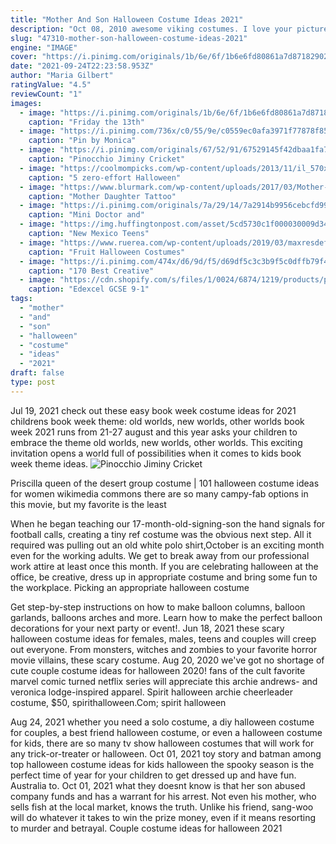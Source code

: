 ```yaml
---
title: "Mother And Son Halloween Costume Ideas 2021"
description: "Oct 08, 2010 awesome viking costumes. I love your pictures. This is the best halloween costume page i have ever seen. Astaramay on october 06, 2011: i am a huge fan of halloween, and"
slug: "47310-mother-son-halloween-costume-ideas-2021"
engine: "IMAGE"
cover: "https://i.pinimg.com/originals/1b/6e/6f/1b6e6fd80861a7d87182902bdf0a145c.jpg"
date: "2021-09-24T22:23:58.953Z"
author: "Maria Gilbert"
ratingValue: "4.5"
reviewCount: "1"
images:
  - image: "https://i.pinimg.com/originals/1b/6e/6f/1b6e6fd80861a7d87182902bdf0a145c.jpg"
    caption: "Friday the 13th"
  - image: "https://i.pinimg.com/736x/c0/55/9e/c0559ec0afa3971f77878f853592b932.jpg"
    caption: "Pin by Monica"
  - image: "https://i.pinimg.com/originals/67/52/91/67529145f42dbaa1fa7a05f6de6ac474.jpg"
    caption: "Pinocchio Jiminy Cricket"
  - image: "https://coolmompicks.com/wp-content/uploads/2013/11/il_570xN452354584_8fs2.jpg"
    caption: "5 zero-effort Halloween"
  - image: "https://www.blurmark.com/wp-content/uploads/2017/03/Mother-Daughter-Tattoo-Design-12.jpg"
    caption: "Mother Daughter Tattoo"
  - image: "https://i.pinimg.com/originals/7a/29/14/7a2914b9956cebcfd99735e85d8b74a5.jpg"
    caption: "Mini Doctor and"
  - image: "https://img.huffingtonpost.com/asset/5cd5730c1f000030009d3427.jpeg?ops=1778_1000"
    caption: "New Mexico Teens"
  - image: "https://www.ruerea.com/wp-content/uploads/2019/03/maxresdefault_3-35.jpg"
    caption: "Fruit Halloween Costumes"
  - image: "https://i.pinimg.com/474x/d6/9d/f5/d69df5c3c3b9f5c0dffb79f4f6e94f4f--awesome-halloween-costumes-halloween-books.jpg"
    caption: "170 Best Creative"
  - image: "https://cdn.shopify.com/s/files/1/0024/6874/1219/products/popular-titles-edexcel-gcse-9-1-drama-designing-drama-costume-lighting-set-sound-design-1_508x640.jpg?v=1602957612"
    caption: "Edexcel GCSE 9-1"
tags:
  - "mother"
  - "and"
  - "son"
  - "halloween"
  - "costume"
  - "ideas"
  - "2021"
draft: false
type: post
---
```


Jul 19, 2021 check out these easy book week costume ideas for 2021 childrens book week theme: old worlds, new worlds, other worlds book week 2021 runs from 21-27 august and this year asks your children to embrace the theme old worlds, new worlds, other worlds. This exciting invitation opens a world full of possibilities when it comes to kids book week theme ideas.
![Pinocchio Jiminy Cricket](https://i.pinimg.com/originals/67/52/91/67529145f42dbaa1fa7a05f6de6ac474.jpg "Pinocchio Jiminy Cricket")

Priscilla queen of the desert group costume | 101 halloween costume ideas for women wikimedia commons there are so many campy-fab options in this movie, but my favorite is the least
<!--inArticleAds-->

<!--galleryOne-->

When he began teaching our 17-month-old-signing-son the hand signals for football calls, creating a tiny ref costume was the obvious next step. All it required was pulling out an old white polo shirt,October is an exciting month even for the working adults. We get to break away from our professional work attire at least once this month. If you are celebrating halloween at the office, be creative, dress up in appropriate costume and bring some fun to the workplace. Picking an appropriate halloween costume
<!--inArticleAds-->

<!--galleryTwo-->

Get step-by-step instructions on how to make balloon columns, balloon garlands, balloons arches and more. Learn how to make the perfect balloon decorations for your next party or event!. Jun 18, 2021 these scary halloween costume ideas for females, males, teens and couples will creep out everyone. From monsters, witches and zombies to your favorite horror movie villains, these scary costume. Aug 20, 2020 we've got no shortage of cute couple costume ideas for halloween 2020! fans of the cult favorite marvel comic turned netflix series will appreciate this archie andrews- and veronica lodge-inspired apparel. Spirit halloween archie cheerleader costume, $50, spirithalloween.Com; spirit halloween
<!--galleryThree-->

Aug 24, 2021 whether you need a solo costume, a diy halloween costume for couples, a best friend halloween costume, or even a halloween costume for kids, there are so many tv show halloween costumes that will work for any trick-or-treater or halloween. Oct 01, 2021 toy story and batman among top halloween costume ideas for kids halloween the spooky season is the perfect time of year for your children to get dressed up and have fun. Australia to. Oct 01, 2021 what they doesnt know is that her son abused company funds and has a warrant for his arrest. Not even his mother, who sells fish at the local market, knows the truth. Unlike his friend, sang-woo will do whatever it takes to win the prize money, even if it means resorting to murder and betrayal.  Couple costume ideas for halloween 2021